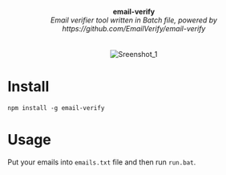 <p align="center">
	<b>email-verify</b>
	<br>
	<i>Email verifier tool written in Batch file, powered by https://github.com/EmailVerify/email-verify</i>
	<br><br><br>
	<img alt="Sreenshot_1" src="https://user-images.githubusercontent.com/48186982/78473184-d9901e80-773e-11ea-8011-3989d9adefcd.gif">
</p>

# Install
```
npm install -g email-verify
```

# Usage
Put your emails into `emails.txt` file and then run `run.bat`.
